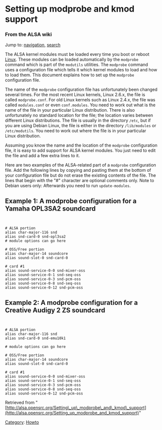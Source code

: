 Setting up modprobe and kmod support
====================================

### From the ALSA wiki

Jump to: [navigation](#mw-head), [search](#p-search)

The ALSA kernel modules must be loaded every time you boot or reboot
[Linux](/Linux "Linux"). These modules can be loaded automatically by
the `modprobe` command which is part of the `modutils` utilities. The
`modprobe` command uses a configuration file which tells it which kernel
modules to load and how to load them. This document explains how to set
up the `modprobe` configuration file.

The name of the `modprobe` configuration file has unfortunately been
changed several times. For the most recent Linux kernels, Linux 2.6.x,
the file is called `modprobe.conf`. For old Linux kernels such as Linux
2.4.x, the file was called `modules.conf` or even `conf.modules`. You
need to work out what is the name of the file in your particular Linux
distribution. There is also unfortunately no standard location for the
file; the location varies between different Linux distributions. The
file is usually in the directory `/etc`, but if you are using Debian
Linux, the file is either in the directory `/lib/modules` or
`/etc/modutils`. You need to work out where the file is in your
particular Linux distribution.

Assuming you know the name and the location of the `modprobe`
configuration file, it is easy to add support for ALSA kernel modules.
You just need to edit the file and add a few extra lines to it.

Here are two examples of the ALSA-related part of a `modprobe`
configuration file. Add the following lines by copying and pasting them
at the bottom of your configuration file but do not erase the existing
contents of the file. The lines that begin with the "\#" character are
optional comments only. Note to Debian users only: Afterwards you need
to run `update-modules`.

Example 1: A modprobe configuration for a Yamaha OPL3SA2 soundcard
------------------------------------------------------------------

` `

    # ALSA portion
    alias char-major-116 snd
    alias snd-card-0 snd-opl3sa2
    # module options can go here

    # OSS/Free portion
    alias char-major-14 soundcore
    alias sound-slot-0 snd-card-0

    # card #1
    alias sound-service-0-0 snd-mixer-oss
    alias sound-service-0-1 snd-seq-oss
    alias sound-service-0-3 snd-pcm-oss
    alias sound-service-0-8 snd-seq-oss
    alias sound-service-0-12 snd-pcm-oss

Example 2: A modprobe configuration for a Creative Audigy 2 ZS soundcard
------------------------------------------------------------------------

` `

    # ALSA portion
    alias char-major-116 snd
    alias snd-card-0 snd-emu10k1

    # module options can go here

    # OSS/Free portion
    alias char-major-14 soundcore
    alias sound-slot-0 snd-card-0

    # card #1
    alias sound-service-0-0 snd-mixer-oss
    alias sound-service-0-1 snd-seq-oss
    alias sound-service-0-3 snd-pcm-oss
    alias sound-service-0-8 snd-seq-oss
    alias sound-service-0-12 snd-pcm-oss

Retrieved from
"[http://alsa.opensrc.org/Setting\_up\_modprobe\_and\_kmod\_support](http://alsa.opensrc.org/Setting_up_modprobe_and_kmod_support)"

[Category](/Special:Categories "Special:Categories"):
[Howto](/Category:Howto "Category:Howto")

